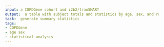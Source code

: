 ```yaml
---
input: a COPDGene cohort and i2b2/tranSMART
output:  a table with subject totals and statistics by age, sex, and race for each subset, if data are available
task:  generate summary statistics
tags:
- COPDGene
- age sex
- statistical analysis
---
```

